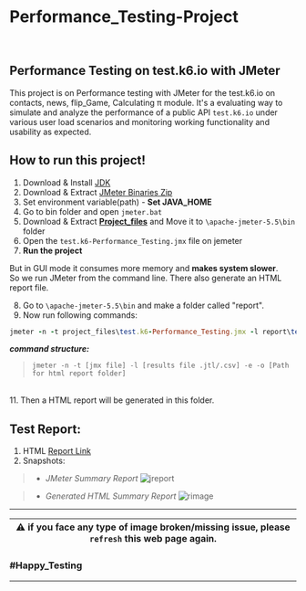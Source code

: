 # Performance_Testing-Project
<br>

## Performance Testing on test.k6.io with JMeter


This project is on Performance testing with JMeter for the test.k6.io on contacts, news, flip_Game, Calculating π module. It's a evaluating way to simulate and analyze the performance of a public API `test.k6.io` under various user load scenarios and monitoring working functionality and usability as expected.



## How to run this project!
1. Download & Install [JDK](https://www.oracle.com/java/technologies/javase/jdk11-archive-downloads.html)
2. Download & Extract [JMeter Binaries Zip](https://jmeter.apache.org/download_jmeter.cgi)
3. Set environment variable(path) -  **Set JAVA_HOME**
4. Go to bin folder and open `jmeter.bat`
5. Download & Extract **[Project_files](https://drive.google.com/drive/folders/13SuvIsQtVSnPtEatu--I1_O4ma-ujcb4?usp=drive_link)** and Move it to `\apache-jmeter-5.5\bin` folder
6. Open the `test.k6-Performance_Testing.jmx` file on jemeter
7. **Run the project**

But in GUI mode it consumes more memory and **makes system slower**. \
So we run JMeter from the command line. There also generate an HTML report file.

8. Go to `\apache-jmeter-5.5\bin` and make a folder called "report". 
9. Now run following commands:
```ruby
jmeter -n -t project_files\test.k6-Performance_Testing.jmx -l report\test.k6-Performance_Testing.jtl  -e -o report\TestResult.html
```
**_command structure:_**
>	`jmeter -n -t [jmx file] -l [results file .jtl/.csv] -e -o [Path for html report folder]`

\
11. Then a HTML report will be generated in this folder.




<!-- 
## Test Cases for this Testing:
`incomplete` 
-->

## Test Report:
1. HTML [Report Link](https://drive.google.com/drive/folders/1WM7cePqVMVgdr2F4CITW3jM7ccn2yJb1?usp=drive_link)
2. Snapshots:
> * *JMeter Summary Report*
![jreport](https://drive.google.com/uc?export=view&id=1_QUwc694iF_s1C8Arab8v92BJHwzpRCl)

> * *Generated HTML Summary Report*
![rimage](https://drive.google.com/uc?export=view&id=1mhdDdC432lmD5SxqHS_xRxCg9jTFFOIk)



---

|:warning: **if you face any type of image broken/missing issue, please `refresh` this web page again.**|
| --- |

### **#Happy_Testing**
---


